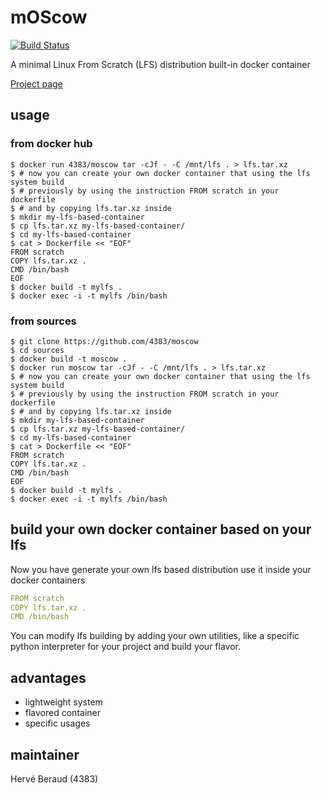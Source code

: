 # mOScow
[![Build Status](https://travis-ci.org/4383/moscow.svg?branch=master)](https://travis-ci.org/4383/moscow)

A minimal Linux From Scratch (LFS) distribution built-in docker container

[Project page](https://github.com/4383/moscow)

## usage
### from docker hub
```shell
$ docker run 4383/moscow tar -cJf - -C /mnt/lfs . > lfs.tar.xz
$ # now you can create your own docker container that using the lfs system build
$ # previously by using the instruction FROM scratch in your dockerfile
$ # and by copying lfs.tar.xz inside
$ mkdir my-lfs-based-container
$ cp lfs.tar.xz my-lfs-based-container/
$ cd my-lfs-based-container
$ cat > Dockerfile << "EOF"
FROM scratch
COPY lfs.tar.xz .
CMD /bin/bash
EOF
$ docker build -t mylfs .
$ docker exec -i -t mylfs /bin/bash
```

### from sources
```shell
$ git clone https://github.com/4383/moscow
$ cd sources
$ docker build -t moscow .
$ docker run moscow tar -cJf - -C /mnt/lfs . > lfs.tar.xz
$ # now you can create your own docker container that using the lfs system build
$ # previously by using the instruction FROM scratch in your dockerfile
$ # and by copying lfs.tar.xz inside
$ mkdir my-lfs-based-container
$ cp lfs.tar.xz my-lfs-based-container/
$ cd my-lfs-based-container
$ cat > Dockerfile << "EOF"
FROM scratch
COPY lfs.tar.xz .
CMD /bin/bash
EOF
$ docker build -t mylfs .
$ docker exec -i -t mylfs /bin/bash
```

## build your own docker container based on your lfs
Now you have generate your own lfs based distribution use it inside your
docker containers
```yaml
FROM scratch
COPY lfs.tar.xz .
CMD /bin/bash
```
You can modify lfs building by adding your own utilities, like a specific python
interpreter for your project and build your flavor.

## advantages
- lightweight system
- flavored container
- specific usages

## maintainer
Hervé Beraud (4383)
